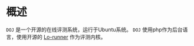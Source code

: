 # 概述
`DOJ` 是一个开源的在线评测系统，运行于Ubuntu系统。
`DOJ` 使用php作为后台语言，使用开源的 [Lo-runner](https://github.com/lodevil/Lo-runner) 作为评测内核。




